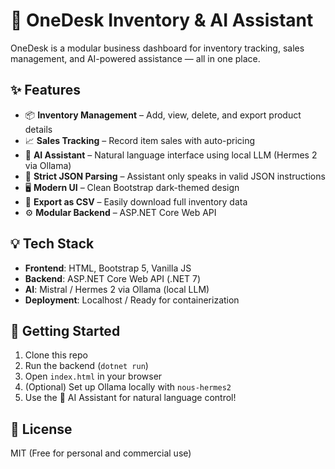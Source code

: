 # 🧠 OneDesk Inventory & AI Assistant

OneDesk is a modular business dashboard for inventory tracking, sales management, and AI-powered assistance — all in one place.

## ✨ Features

- 📦 **Inventory Management** – Add, view, delete, and export product details
- 📈 **Sales Tracking** – Record item sales with auto-pricing
- 🤖 **AI Assistant** – Natural language interface using local LLM (Hermes 2 via Ollama)
- 💬 **Strict JSON Parsing** – Assistant only speaks in valid JSON instructions
- 🖥️ **Modern UI** – Clean Bootstrap dark-themed design
- 📁 **Export as CSV** – Easily download full inventory data
- ⚙️ **Modular Backend** – ASP.NET Core Web API

## 💡 Tech Stack

- **Frontend**: HTML, Bootstrap 5, Vanilla JS
- **Backend**: ASP.NET Core Web API (.NET 7)
- **AI**: Mistral / Hermes 2 via Ollama (local LLM)
- **Deployment**: Localhost / Ready for containerization

## 🚀 Getting Started

1. Clone this repo
2. Run the backend (`dotnet run`)
3. Open `index.html` in your browser
4. (Optional) Set up Ollama locally with `nous-hermes2`
5. Use the 💬 AI Assistant for natural language control!

## 📄 License

MIT (Free for personal and commercial use)
